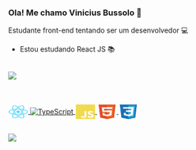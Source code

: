 ### Ola! Me chamo Vinicius Bussolo 👋

Estudante front-end tentando ser um desenvolvedor 💻

- Estou estudando React JS 📚

<br>

 <div>
  <a href="https://github.com/ViniciusBussolo1">
  <img height="165em" src="https://github-readme-stats.vercel.app/api/top-langs/?username=ViniciusBussolo1&layout=compact&langs_count=7&theme=aura"/>
</div>

##
 
 <div style="display: inline_block"><br>
  <img align="center" alt="React" height="30" width="40" src="https://raw.githubusercontent.com/devicons/devicon/master/icons/react/react-original.svg">
  <img align="center" alt="TypeScript" height="30" width="40"src="https://cdn.jsdelivr.net/gh/devicons/devicon/icons/typescript/typescript-original.svg" />
  <img align="center" alt="Js" height="30" width="40" src="https://raw.githubusercontent.com/devicons/devicon/master/icons/javascript/javascript-plain.svg">
  <img align="center" alt="HTML" height="30" width="40" src="https://raw.githubusercontent.com/devicons/devicon/master/icons/html5/html5-original.svg">
  <img align="center" alt="CSS" height="30" width="40" src="https://raw.githubusercontent.com/devicons/devicon/master/icons/css3/css3-original.svg">  
</div>
  
  ##

<div> 
   <a href="https://www.linkedin.com/in/vinicius-bussolo" target="_blank"><img src="https://img.shields.io/badge/-LinkedIn-%230077B5?style=for-the-badge&logo=linkedin&logoColor=white" target="_blank"></a> 
<div>
